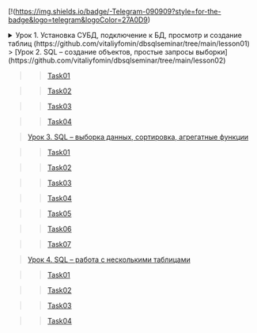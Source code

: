 [!(https://img.shields.io/badge/-Telegram-090909?style=for-the-badge&logo=telegram&logoColor=27A0D9)

<details> <summary>Урок 1. Установка СУБД, подключение к БД, просмотр и создание таблиц (https://github.com/vitaliyfomin/dbsqlseminar/tree/main/lesson01)</summary>

> > [Task01](https://github.com/vitaliyfomin/dbsqlseminar/tree/main/lesson01/task01)

> > [Task02](https://github.com/vitaliyfomin/dbsqlseminar/tree/main/lesson01/task02)

> > [Task03](https://github.com/vitaliyfomin/dbsqlseminar/tree/main/lesson01/task03)
</details>
> [Урок 2. SQL – создание объектов, простые запросы выборки](https://github.com/vitaliyfomin/dbsqlseminar/tree/main/lesson02)

> > [Task01](https://github.com/vitaliyfomin/dbsqlseminar/tree/main/lesson02/task01)

> > [Task02](https://github.com/vitaliyfomin/dbsqlseminar/tree/main/lesson02/task02)

> > [Task03](https://github.com/vitaliyfomin/dbsqlseminar/tree/main/lesson02/task03)

> > [Task04](https://github.com/vitaliyfomin/dbsqlseminar/tree/main/lesson02/task04)

> [Урок 3. SQL – выборка данных, сортировка, агрегатные функции](https://github.com/vitaliyfomin/dbsqlseminar/tree/main/lesson03)

> > [Task01](https://github.com/vitaliyfomin/dbsqlseminar/tree/main/lesson03/task01)

> > [Task02](https://github.com/vitaliyfomin/dbsqlseminar/tree/main/lesson03/task02)

> > [Task03](https://github.com/vitaliyfomin/dbsqlseminar/tree/main/lesson03/task03)

> > [Task04](https://github.com/vitaliyfomin/dbsqlseminar/tree/main/lesson03/task04)

> > [Task05](https://github.com/vitaliyfomin/dbsqlseminar/tree/main/lesson03/task05)

> > [Task06](https://github.com/vitaliyfomin/dbsqlseminar/tree/main/lesson03/task06)

> > [Task07](https://github.com/vitaliyfomin/dbsqlseminar/tree/main/lesson03/task07)

> [Урок 4. SQL – работа с несколькими таблицами](https://github.com/vitaliyfomin/dbsqlseminar/tree/main/lesson04)

> > [Task01](https://github.com/vitaliyfomin/dbsqlseminar/tree/main/lesson04/task01)

> > [Task02](https://github.com/vitaliyfomin/dbsqlseminar/tree/main/lesson04/task02)

> > [Task03](https://github.com/vitaliyfomin/dbsqlseminar/tree/main/lesson04/task03)

> > [Task04](https://github.com/vitaliyfomin/dbsqlseminar/tree/main/lesson04/task04)